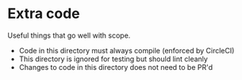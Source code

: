 # Extra code

Useful things that go well with scope.

- Code in this directory must always compile (enforced by CircleCI)
- This directory is ignored for testing but should lint cleanly
- Changes to code in this directory does not need to be PR'd
